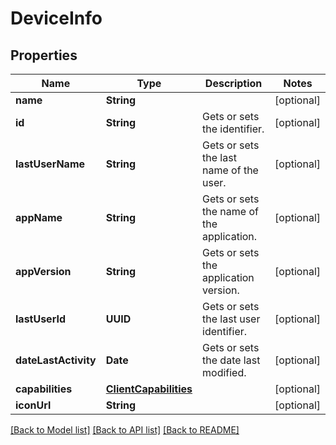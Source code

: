 # DeviceInfo

## Properties
Name | Type | Description | Notes
------------ | ------------- | ------------- | -------------
**name** | **String** |  | [optional] 
**id** | **String** | Gets or sets the identifier. | [optional] 
**lastUserName** | **String** | Gets or sets the last name of the user. | [optional] 
**appName** | **String** | Gets or sets the name of the application. | [optional] 
**appVersion** | **String** | Gets or sets the application version. | [optional] 
**lastUserId** | **UUID** | Gets or sets the last user identifier. | [optional] 
**dateLastActivity** | **Date** | Gets or sets the date last modified. | [optional] 
**capabilities** | [**ClientCapabilities**](ClientCapabilities.md) |  | [optional] 
**iconUrl** | **String** |  | [optional] 

[[Back to Model list]](../README.md#documentation-for-models) [[Back to API list]](../README.md#documentation-for-api-endpoints) [[Back to README]](../README.md)


